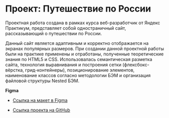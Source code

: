 # Проект: Путешествие по России

Проектная работа создана в рамках курса веб-разработчик от Яндекс Практикум, представляет собой одностраничный сайт, рассказывающий о путешествии по России.

Данный сайт является адаптивным и корректно отображается на экранах популярных размеров.
При создании данной проектной работы были на практике применены и отработаны, полученные теоретические знания по HTML5 и CSS.
Использовалась семантическая разметка сайта, технология выравнивания и построения сетки (флексбокс-вёрстка, грид-контейнеры), позиционирование элементов, наименование классов согласно методологии БЭМ и организация файловой структуры Nested БЭМ.

**Figma**

* [Ссылка на макет в Figma](https://www.figma.com/file/5S2WSbEFL6awjVWJ0NWL8Q/Sprint-3_-Russia-_-desktop-mobile?node-id=28503%3A0)

* [Ссылка проекта на GitHub](https://annavernadskaya.github.io/russian-travel/index.html)
